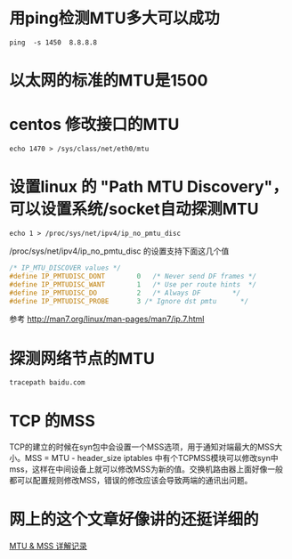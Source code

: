 # 用ping检测MTU多大可以成功
```text
ping  -s 1450  8.8.8.8
```

# 以太网的标准的MTU是1500

# centos 修改接口的MTU
```text
echo 1470 > /sys/class/net/eth0/mtu
```

# 设置linux 的 "Path MTU Discovery"， 可以设置系统/socket自动探测MTU
```text
echo 1 > /proc/sys/net/ipv4/ip_no_pmtu_disc
```
/proc/sys/net/ipv4/ip_no_pmtu_disc 的设置支持下面这几个值
```c
/* IP_MTU_DISCOVER values */
#define IP_PMTUDISC_DONT		0	/* Never send DF frames */
#define IP_PMTUDISC_WANT		1	/* Use per route hints	*/
#define IP_PMTUDISC_DO			2	/* Always DF		*/
#define IP_PMTUDISC_PROBE		3 /* Ignore dst pmtu      */
```
参考 http://man7.org/linux/man-pages/man7/ip.7.html


# 探测网络节点的MTU
```text
tracepath baidu.com
```


# TCP 的MSS 
TCP的建立的时候在syn包中会设置一个MSS选项，用于通知对端最大的MSS大小。MSS = MTU - header_size
iptables 中有个TCPMSS模块可以修改syn中mss，这样在中间设备上就可以修改MSS为新的值。交换机路由器上面好像一般都可以配置规则修改MSS，错误的修改应该会导致两端的通讯出问题。


# 网上的这个文章好像讲的还挺详细的
[MTU & MSS 详解记录](http://blog.51cto.com/infotech/123859)
